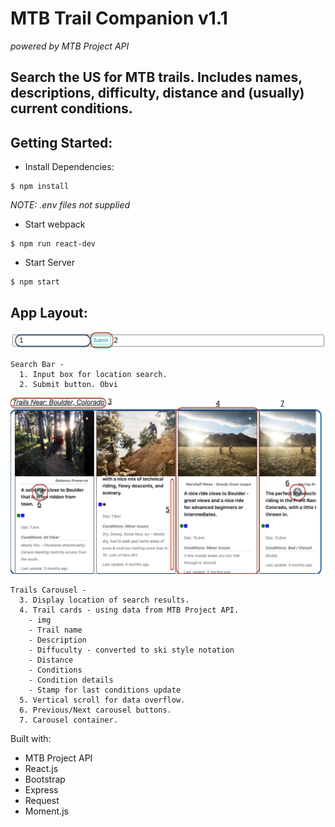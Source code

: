 # MTB Trail Companion v1.1
*powered by MTB Project API*

## Search the US for MTB trails. Includes names, descriptions, difficulty, distance and (usually) current conditions.

## Getting Started:

- Install Dependencies:
```
$ npm install
```
*NOTE: .env files not supplied*

- Start webpack
```
$ npm run react-dev
```

- Start Server
```
$ npm start
```

## App Layout:

![search bar](./client/dist/images/bar.png)

```
Search Bar -
  1. Input box for location search.
  2. Submit button. Obvi
```

![Trails Carousel](./client/dist/images/searchedTrails.png)

```
Trails Carousel -
  3. Display location of search results.
  4. Trail cards - using data from MTB Project API.
    - img
    - Trail name
    - Description
    - Diffuculty - converted to ski style notation
    - Distance
    - Conditions
    - Condition details
    - Stamp for last conditions update
  5. Vertical scroll for data overflow.
  6. Previous/Next carousel buttons.
  7. Carousel container.
```

Built with:
- MTB Project API
- React.js
- Bootstrap
- Express
- Request
- Moment.js




